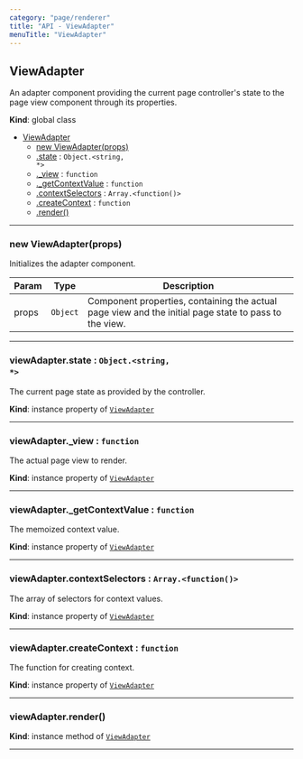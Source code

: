 ```yaml
---
category: "page/renderer"
title: "API - ViewAdapter"
menuTitle: "ViewAdapter"
---
```


## ViewAdapter&nbsp;<a name="ViewAdapter" href="https://github.com/seznam/ima/tree/17.6.0/page/renderer/ViewAdapter.js#L32" target="_blank"><span class="icon"><i class="fas fa-external-link-alt fa-xs"></i></span></a>
An adapter component providing the current page controller's state to the
page view component through its properties.

**Kind**: global class  

* [ViewAdapter](#ViewAdapter)
    * [new ViewAdapter(props)](#new_ViewAdapter_new)
    * [.state](#ViewAdapter+state) : <code>Object.&lt;string, \*&gt;</code>
    * [._view](#ViewAdapter+_view) : <code>function</code>
    * [._getContextValue](#ViewAdapter+_getContextValue) : <code>function</code>
    * [.contextSelectors](#ViewAdapter+contextSelectors) : <code>Array.&lt;function()&gt;</code>
    * [.createContext](#ViewAdapter+createContext) : <code>function</code>
    * [.render()](#ViewAdapter+render)


* * *

### new ViewAdapter(props)&nbsp;<a name="new_ViewAdapter_new"></a>
Initializes the adapter component.


| Param | Type | Description |
| --- | --- | --- |
| props | <code>Object</code> | Component properties, containing the actual page view        and the initial page state to pass to the view. |


* * *

### viewAdapter.state : <code>Object.&lt;string, \*&gt;</code>&nbsp;<a name="ViewAdapter+state" href="https://github.com/seznam/ima/tree/17.6.0/page/renderer/ViewAdapter.js#L40" target="_blank"><span class="icon"><i class="fas fa-external-link-alt fa-xs"></i></span></a>
The current page state as provided by the controller.

**Kind**: instance property of [<code>ViewAdapter</code>](#ViewAdapter)  

* * *

### viewAdapter.\_view : <code>function</code>&nbsp;<a name="ViewAdapter+_view" href="https://github.com/seznam/ima/tree/17.6.0/page/renderer/ViewAdapter.js#L47" target="_blank"><span class="icon"><i class="fas fa-external-link-alt fa-xs"></i></span></a>
The actual page view to render.

**Kind**: instance property of [<code>ViewAdapter</code>](#ViewAdapter)  

* * *

### viewAdapter.\_getContextValue : <code>function</code>&nbsp;<a name="ViewAdapter+_getContextValue" href="https://github.com/seznam/ima/tree/17.6.0/page/renderer/ViewAdapter.js#L54" target="_blank"><span class="icon"><i class="fas fa-external-link-alt fa-xs"></i></span></a>
The memoized context value.

**Kind**: instance property of [<code>ViewAdapter</code>](#ViewAdapter)  

* * *

### viewAdapter.contextSelectors : <code>Array.&lt;function()&gt;</code>&nbsp;<a name="ViewAdapter+contextSelectors" href="https://github.com/seznam/ima/tree/17.6.0/page/renderer/ViewAdapter.js#L63" target="_blank"><span class="icon"><i class="fas fa-external-link-alt fa-xs"></i></span></a>
The array of selectors for context values.

**Kind**: instance property of [<code>ViewAdapter</code>](#ViewAdapter)  

* * *

### viewAdapter.createContext : <code>function</code>&nbsp;<a name="ViewAdapter+createContext" href="https://github.com/seznam/ima/tree/17.6.0/page/renderer/ViewAdapter.js#L70" target="_blank"><span class="icon"><i class="fas fa-external-link-alt fa-xs"></i></span></a>
The function for creating context.

**Kind**: instance property of [<code>ViewAdapter</code>](#ViewAdapter)  

* * *

### viewAdapter.render()&nbsp;<a name="ViewAdapter+render" href="https://github.com/seznam/ima/tree/17.6.0/page/renderer/ViewAdapter.js#L86" target="_blank"><span class="icon"><i class="fas fa-external-link-alt fa-xs"></i></span></a>
**Kind**: instance method of [<code>ViewAdapter</code>](#ViewAdapter)  

* * *

